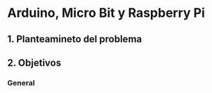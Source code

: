 # Arduino, Micro Bit y Raspberry Pi

## 1. Planteamineto del problema

## 2. Objetivos
 ### General
